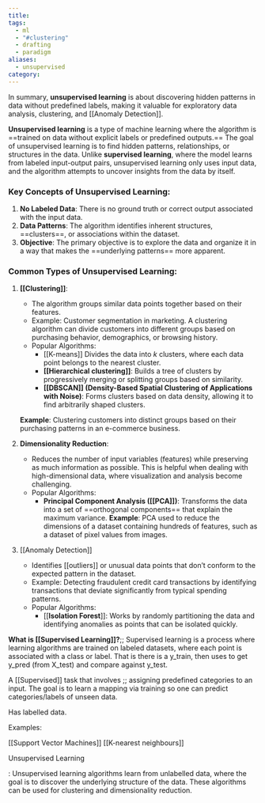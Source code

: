 ```yaml
---
title: 
tags:
  - ml
  - "#clustering"
  - drafting
  - paradigm
aliases:
  - unsupervised
category:
---
```

In summary, **unsupervised learning** is about discovering hidden patterns in data without predefined labels, making it valuable for exploratory data analysis, clustering, and [[Anomaly Detection]].

**Unsupervised learning** is a type of machine learning where the algorithm is ==trained on data without explicit labels or predefined outputs.== The goal of unsupervised learning is to find hidden patterns, relationships, or structures in the data. Unlike **supervised learning**, where the model learns from labeled input-output pairs, unsupervised learning only uses input data, and the algorithm attempts to uncover insights from the data by itself.
### Key Concepts of Unsupervised Learning:
1. **No Labeled Data**: There is no ground truth or correct output associated with the input data.
2. **Data Patterns**: The algorithm identifies inherent structures, ==clusters==, or associations within the dataset.
3. **Objective**: The primary objective is to explore the data and organize it in a way that makes the ==underlying patterns== more apparent.

### Common Types of Unsupervised Learning:

1. **[[Clustering]]**:
   - The algorithm groups similar data points together based on their features.
   - Example: Customer segmentation in marketing. A clustering algorithm can divide customers into different groups based on purchasing behavior, demographics, or browsing history.
   - Popular Algorithms: 
     - [[K-means]] Divides the data into $k$ clusters, where each data point belongs to the nearest cluster.
     - **[[Hierarchical clustering]]**: Builds a tree of clusters by progressively merging or splitting groups based on similarity.
     - **[[DBSCAN]] (Density-Based Spatial Clustering of Applications with Noise)**: Forms clusters based on data density, allowing it to find arbitrarily shaped clusters.

   **Example**: Clustering customers into distinct groups based on their purchasing patterns in an e-commerce business.

2. **Dimensionality Reduction**:
   - Reduces the number of input variables (features) while preserving as much information as possible. This is helpful when dealing with high-dimensional data, where visualization and analysis become challenging.
   - Popular Algorithms: 
     - **Principal Component Analysis ([[PCA]])**: Transforms the data into a set of ==orthogonal components== that explain the maximum variance.
   **Example**: PCA used to reduce the dimensions of a dataset containing hundreds of features, such as a dataset of pixel values from images.

3. [[Anomaly Detection]]
   - Identifies [[outliers]] or unusual data points that don’t conform to the expected pattern in the dataset.
   - Example: Detecting fraudulent credit card transactions by identifying transactions that deviate significantly from typical spending patterns.
   - Popular Algorithms:
     - [[**Isolation Forest**]]: Works by randomly partitioning the data and identifying anomalies as points that can be isolated quickly.

**What is [[Supervised Learning]]?**;; Supervised learning is a process where learning algorithms are trained on labeled datasets, where each point is associated with a class or label. That is there is a y_train, then uses to get y_pred (from X_test) and compare against y_test.

A [[Supervised]] task that involves ;; assigning predefined categories to an input. The goal is to learn a mapping via training so one can predict categories/labels of unseen data.

Has labelled data.

Examples:

[[Support Vector Machines]]
[[K-nearest neighbours]]

Unsupervised Learning

: Unsupervised learning algorithms learn from unlabelled data, where the goal is to discover the underlying structure of the data. These algorithms can be used for clustering and dimensionality reduction.
